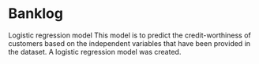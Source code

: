 # Banklog
Logistic regression model
This model is to predict the credit-worthiness of customers based on the independent variables that have been provided in the dataset. A logistic regression model was created.
